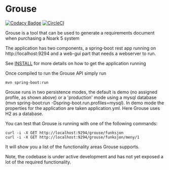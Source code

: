 # Grouse

[![Codacy Badge](https://api.codacy.com/project/badge/Grade/43102973d4064f63b8fdb4443fb39e26)](https://www.codacy.com/app/tsodring/grouse?utm_source=github.com&amp;utm_medium=referral&amp;utm_content=KDRS-SA/grouse&amp;utm_campaign=Badge_Grade)
[![CircleCI](https://circleci.com/gh/KDRS-SA/grouse.svg?style=svg)](https://circleci.com/gh/KDRS-SA/grouse)

Grouse is a tool that can be used to generate a requirements document when 
purchasing a Noark 5 system

The application has two components, a spring-boot rest app running on
http://localhost:9294 and a web-gui part that needs a webserver to run.

See [INSTALL](INSTALL.md) for more details on how to get the application running

Once compiled to run the Grouse API simply run

    mvn spring-boot:run

Grouse runs in two persistence modes, the default is demo (no assigned profile,
as shown above) or a 'production' mode using a mysql database 
(mvn spring-boot:run -Dspring-boot.run.profiles=mysql). In demo mode the 
properties for the application are taken application.yml. Here Grouse uses H2
as a database. 

You can test that Grouse is running with one of the following commands: 

    curl -i -X GET http://localhost:9294/grouse/funksjon    
    curl -i -X GET http://localhost:9294/grouse/funksjon/meny/1

It will show you a list of the functionality areas Grouse supports.

Note, the codebase is under active development and has not yet exposed a lot of 
the required functionality.
